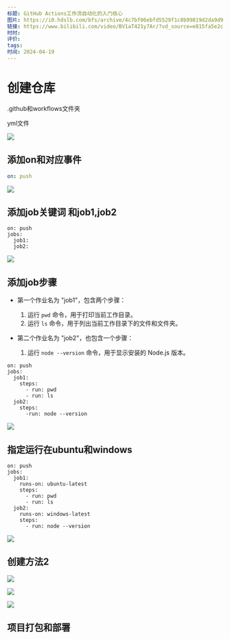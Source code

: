 ```yaml
---
标题: GitHub Actions工作流自动化的入门核心
图片: https://i0.hdslb.com/bfs/archive/4c7bf06ebfd5529f1c8b99819d2da9d95d7b59c9.jpg@518w_290h_1c_!web-video-share-cover.avif
链接: https://www.bilibili.com/video/BV1aT421y7Ar/?vd_source=e815fa5e2c428a98163e9d19be40ec58
时时: 
评价: 
tags: 
时间: 2024-04-19
---
```


# 创建仓库

.github和workflows文件夹

yml文件

![](Pasted%20image%2020240419194157.png)

## 添加on和对应事件

```yml
on: push
```
![](Pasted%20image%2020240419195156.png)
## 添加job关键词 和job1,job2


```
on: push
jobs:
  job1:
  job2:
```

![](Pasted%20image%2020240419195900.png)

##  添加job步骤
- 第一个作业名为 "job1"，包含两个步骤：
    
    1. 运行 `pwd` 命令，用于打印当前工作目录。
    2. 运行 `ls` 命令，用于列出当前工作目录下的文件和文件夹。
- 第二个作业名为 "job2"，也包含一个步骤：
    
    1. 运行 `node --version` 命令，用于显示安装的 Node.js 版本。
```
on: push
jobs:
  job1:
    steps:
      - run: pwd
      - run: ls
  job2:
    steps:
      -run: node --version
```

![](Pasted%20image%2020240419200642.png)

## 指定运行在ubuntu和windows

```
on: push
jobs:
  job1:
    runs-on: ubuntu-latest
    steps:
      - run: pwd
      - run: ls
  job2:
    runs-on: windows-latest
    steps:
      - run: node --version
```

![](Pasted%20image%2020240419201044.png)
## 创建方法2

![](Pasted%20image%2020240419201248.png)

![](Pasted%20image%2020240419201321.png)

![](Pasted%20image%2020240419201340.png)

## 项目打包和部署